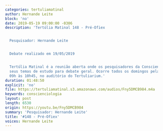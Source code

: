 ```yaml
---
categories: tertuliamatinal
author: Hernande Leite
block: 'no'
date: 2019-05-19 09:00:00 -0306
description: 'Tertúlia Matinal 148 - Pré-Ofiex


  Pesquisador: Hernande Leite


  Debate realizado em 19/05/2019


  Tertúlia Matinal é a reunião aberta onde os pesquisadores da Conscienciologia apresentam
  seus temas de estudo para debate geral. Ocorre todos os domingos pela manhã, das
  09h às 10h45, no auditório do Tertuliarium.'
duration: 01:48:50
explicit: 'no'
file: https://tertuliamatinal.s3.amazonaws.com/audios/Fny5DMCB984.m4a
keywords: conscienciologia
layout: post
length: 6530
origin: https://youtu.be/Fny5DMCB984
summary: 'Pesquisador: Hernande Leite'
title: '#148 - Pré-Ofiex'
voices: Hernande Leite
---
```

